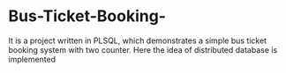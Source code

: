 # Bus-Ticket-Booking-
It is  a project written in PLSQL, which demonstrates a simple bus ticket booking system with two counter. Here the idea of distributed database is implemented
